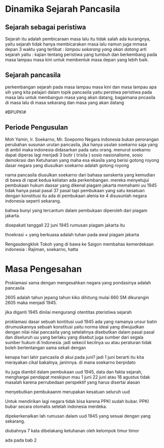 # Dinamika Sejarah Pancasila #
## Sejarah sebagai peristiwa ##
Sejarah itu adalah pembicaraan masa lalu itu tidak salah ada kurangnya, yaitu sejarah tidak hanya membicarakan masa lalu namun juga mmasa depan
3 waktu yang terlibat :
*lampau*
*sekarang*
*yang akan datang*
arti sejarah yaitu : kajian tentang peristiwa yang tumbuh dan berkembang pada masa lampau masa kini untuk membentuk masa depan yang lebih baik.


## Sejarah pancasila ##
perkembangan sejarah  pada masa lampau masa kini dan masa lampau
apa sih yang kita pelajari dalam topik pancasila yaitu perstiwa peristiwa pada masa lalu untuk membangun masa yang akan datang, bagaimana pncasila di masa lalu di masa sekarang dan masa yang akan datang

#BPUPKI#
## Periode Pengusulan ##
Moh Yamin, Ir. Soekarno, Mr. Soepomo
Negara indonesia bukan perorangan
perubahan susunan urutan pancasila, jika hanya usulan soekarno saja yang di ambil maka indonesia didasarkan pada satu orang.
menurut soekarno dapat diperas lagi menjadi 3 butir ( trisila ) sosio nasionalisme, sosio demokrasi dan Ketuhanan yang maha esa
ekasila yang berisi gotong royong
dasar negara yang diusulkan soekarno adalah gotong royong

nama pancasila diusulkan soekarno dari bahasa sanskerta yang kemudian di bawa di rapat kedua keliatan ada perkembangan.
mereka menyetujui pembukaan hukum dassar yang dikenal piagam jakarta
memahami uu 1945 tidak hanya pasal pasal 37 pasal tapi pembukaan yang satu kesatuan dengan konstitusi itu ada di pembukaan alenia ke 4 disusunlah  negara indonesia seperti sekarang.

bahwa bunyi yang tercantum dalam pembukaan diperoleh dari piagam jakarta.

disepakati tanggall 22 juni 1945
rumusan piagam jakarta itu 

thoekrasi + yang berkuasa adalah tuhan pada awal piagam jakarta 

Rengasdengklok
Tokoh yang di bawa ke Saigon membahas kemerdekaan indonesia : Rajiman, soekarno, hatta
# Masa Pengesahan #
Proklamasi sama dengan mengesahkan negara yang pondasinya adalah pancasila

2605 adalah tahun jepang tahun kiko dihitung mulai 660 SM dikurangin 2605 maka menjadi 1945.

jika diganti 1945 dinilai mengurangi otentitas pteristiwa sejarah

proklamasi dasar sebuah kontitusi uud 1945
ada yang namanya unsur batin dirumuskannya sebuah konstitusi yaitu norma ideal yang diwujudkan dengan nilai nilai pancasila yang setelahnya disebutkan dalam pasal pasal dan diseluruh uu yang berlaku yang disebut juga sumber dari segala sumber hukum di Indonesia. jadi sekecil kecilnya uu atau peraturan tidak boleh bertentangan sama sekali dengan 

kenapa hari lahir pancasila di akui pada juni?
jadi 1 juni berarti itu kita merayakan cikal bakalnya, janinnya. di mana soekarno berpidato

itu juga diambil dalam pembukaan uud 1945, data dan fakta sejarah, menghargai pendapat
meskipun mau 1 juni 22 juni atau 18 agustus tidak masalah karena perrubedaan perspektif yang harus disertai alasan

menyebutkan pembukaanm merupakan kesatuan seluruh uud

Untuk mendirikan lagi negara tidak bisa karena PPKI sudah bubar. PPKI bubar secara otomatis setelah indonesia merdeka.

dipekerkenalkan lah rumusan dalam uud 1945 yang sesuai dengan yang sekarang.

diubahnya 7 kata dibelakang ketuhanan oleh kelompok timur timor

ada pada bab 2
